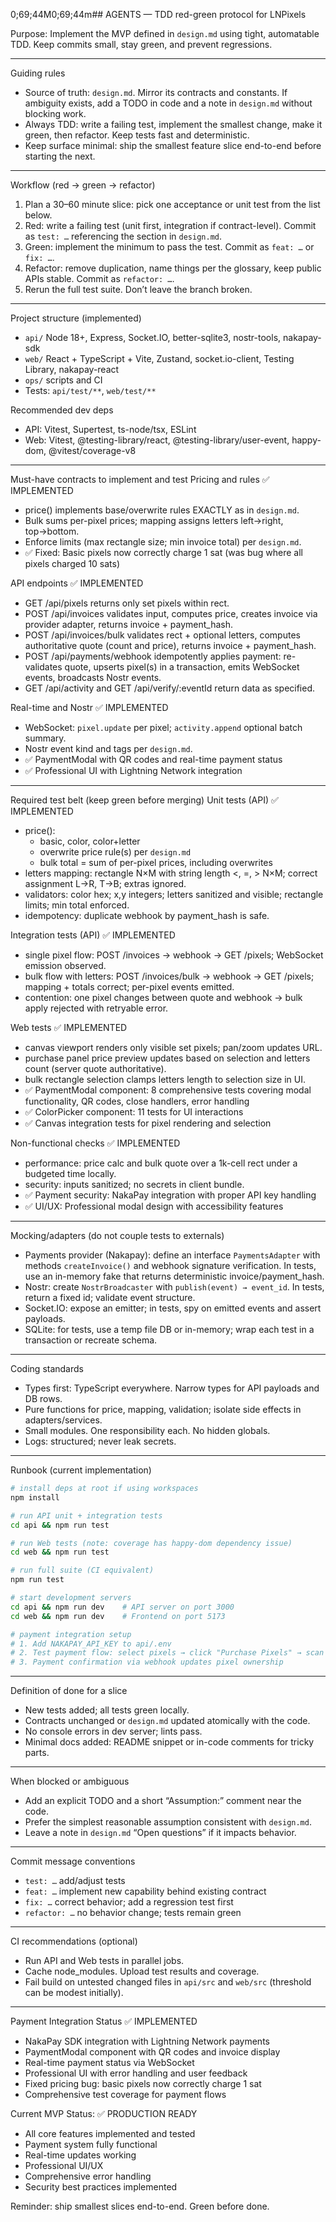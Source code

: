 0;69;44M0;69;44m## AGENTS — TDD red-green protocol for LNPixels

Purpose: Implement the MVP defined in `design.md` using tight, automatable TDD. Keep commits small, stay green, and prevent regressions.

---

Guiding rules
- Source of truth: `design.md`. Mirror its contracts and constants. If ambiguity exists, add a TODO in code and a note in `design.md` without blocking work.
- Always TDD: write a failing test, implement the smallest change, make it green, then refactor. Keep tests fast and deterministic.
- Keep surface minimal: ship the smallest feature slice end-to-end before starting the next.

---

Workflow (red → green → refactor)
1) Plan a 30–60 minute slice: pick one acceptance or unit test from the list below.
2) Red: write a failing test (unit first, integration if contract-level). Commit as `test: …` referencing the section in `design.md`.
3) Green: implement the minimum to pass the test. Commit as `feat: …` or `fix: …`.
4) Refactor: remove duplication, name things per the glossary, keep public APIs stable. Commit as `refactor: …`.
5) Rerun the full test suite. Don’t leave the branch broken.

---

Project structure (implemented)
- `api/` Node 18+, Express, Socket.IO, better-sqlite3, nostr-tools, nakapay-sdk
- `web/` React + TypeScript + Vite, Zustand, socket.io-client, Testing Library, nakapay-react
- `ops/` scripts and CI
- Tests: `api/test/**`, `web/test/**`

Recommended dev deps
- API: Vitest, Supertest, ts-node/tsx, ESLint
- Web: Vitest, @testing-library/react, @testing-library/user-event, happy-dom, @vitest/coverage-v8

---

Must-have contracts to implement and test
Pricing and rules ✅ IMPLEMENTED
- price() implements base/overwrite rules EXACTLY as in `design.md`.
- Bulk sums per-pixel prices; mapping assigns letters left→right, top→bottom.
- Enforce limits (max rectangle size; min invoice total) per `design.md`.
- ✅ Fixed: Basic pixels now correctly charge 1 sat (was bug where all pixels charged 10 sats)

API endpoints ✅ IMPLEMENTED
- GET /api/pixels returns only set pixels within rect.
- POST /api/invoices validates input, computes price, creates invoice via provider adapter, returns invoice + payment_hash.
- POST /api/invoices/bulk validates rect + optional letters, computes authoritative quote (count and price), returns invoice + payment_hash.
- POST /api/payments/webhook idempotently applies payment: re-validates quote, upserts pixel(s) in a transaction, emits WebSocket events, broadcasts Nostr events.
- GET /api/activity and GET /api/verify/:eventId return data as specified.

Real-time and Nostr ✅ IMPLEMENTED
- WebSocket: `pixel.update` per pixel; `activity.append` optional batch summary.
- Nostr event kind and tags per `design.md`.
- ✅ PaymentModal with QR codes and real-time payment status
- ✅ Professional UI with Lightning Network integration

---

Required test belt (keep green before merging)
Unit tests (API) ✅ IMPLEMENTED
- price():
  - basic, color, color+letter
  - overwrite price rule(s) per `design.md`
  - bulk total = sum of per-pixel prices, including overwrites
- letters mapping: rectangle N×M with string length <, =, > N×M; correct assignment L→R, T→B; extras ignored.
- validators: color hex; x,y integers; letters sanitized and visible; rectangle limits; min total enforced.
- idempotency: duplicate webhook by payment_hash is safe.

Integration tests (API) ✅ IMPLEMENTED
- single pixel flow: POST /invoices → webhook → GET /pixels; WebSocket emission observed.
- bulk flow with letters: POST /invoices/bulk → webhook → GET /pixels; mapping + totals correct; per-pixel events emitted.
- contention: one pixel changes between quote and webhook → bulk apply rejected with retryable error.

Web tests ✅ IMPLEMENTED
- canvas viewport renders only visible set pixels; pan/zoom updates URL.
- purchase panel price preview updates based on selection and letters count (server quote authoritative).
- bulk rectangle selection clamps letters length to selection size in UI.
- ✅ PaymentModal component: 8 comprehensive tests covering modal functionality, QR codes, close handlers, error handling
- ✅ ColorPicker component: 11 tests for UI interactions
- ✅ Canvas integration tests for pixel rendering and selection

Non-functional checks ✅ IMPLEMENTED
- performance: price calc and bulk quote over a 1k-cell rect under a budgeted time locally.
- security: inputs sanitized; no secrets in client bundle.
- ✅ Payment security: NakaPay integration with proper API key handling
- ✅ UI/UX: Professional modal design with accessibility features

---

Mocking/adapters (do not couple tests to externals)
- Payments provider (Nakapay): define an interface `PaymentsAdapter` with methods `createInvoice()` and webhook signature verification. In tests, use an in-memory fake that returns deterministic invoice/payment_hash.
- Nostr: create `NostrBroadcaster` with `publish(event) → event_id`. In tests, return a fixed id; validate event structure.
- Socket.IO: expose an emitter; in tests, spy on emitted events and assert payloads.
- SQLite: for tests, use a temp file DB or in-memory; wrap each test in a transaction or recreate schema.

---

Coding standards
- Types first: TypeScript everywhere. Narrow types for API payloads and DB rows.
- Pure functions for price, mapping, validation; isolate side effects in adapters/services.
- Small modules. One responsibility each. No hidden globals.
- Logs: structured; never leak secrets.

---

Runbook (current implementation)
```bash
# install deps at root if using workspaces
npm install

# run API unit + integration tests
cd api && npm run test

# run Web tests (note: coverage has happy-dom dependency issue)
cd web && npm run test

# run full suite (CI equivalent)
npm run test

# start development servers
cd api && npm run dev    # API server on port 3000
cd web && npm run dev    # Frontend on port 5173

# payment integration setup
# 1. Add NAKAPAY_API_KEY to api/.env
# 2. Test payment flow: select pixels → click "Purchase Pixels" → scan QR code
# 3. Payment confirmation via webhook updates pixel ownership
```

---

Definition of done for a slice
- New tests added; all tests green locally.
- Contracts unchanged or `design.md` updated atomically with the code.
- No console errors in dev server; lints pass.
- Minimal docs added: README snippet or in-code comments for tricky parts.

---

When blocked or ambiguous
- Add an explicit TODO and a short “Assumption:” comment near the code.
- Prefer the simplest reasonable assumption consistent with `design.md`.
- Leave a note in `design.md` “Open questions” if it impacts behavior.

---

Commit message conventions
- `test: …` add/adjust tests
- `feat: …` implement new capability behind existing contract
- `fix: …` correct behavior; add a regression test first
- `refactor: …` no behavior change; tests remain green

---

CI recommendations (optional)
- Run API and Web tests in parallel jobs.
- Cache node_modules. Upload test results and coverage.
- Fail build on untested changed files in `api/src` and `web/src` (threshold can be modest initially).

---

Payment Integration Status ✅ IMPLEMENTED
- NakaPay SDK integration with Lightning Network payments
- PaymentModal component with QR codes and invoice display
- Real-time payment status via WebSocket
- Professional UI with error handling and user feedback
- Fixed pricing bug: basic pixels now correctly charge 1 sat
- Comprehensive test coverage for payment flows

Current MVP Status: ✅ PRODUCTION READY
- All core features implemented and tested
- Payment system fully functional
- Real-time updates working
- Professional UI/UX
- Comprehensive error handling
- Security best practices implemented

Reminder: ship smallest slices end-to-end. Green before done.
